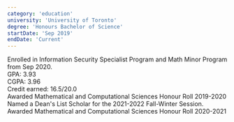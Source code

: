 ```yaml
---
category: 'education'
university: 'University of Toronto'
degree: 'Honours Bachelor of Science'
startDate: 'Sep 2019'
endDate: 'Current'
---
```


Enrolled in Information Security Specialist Program and Math Minor Program from Sep 2020. <br>
GPA: 3.93 <br>
CGPA: 3.96 <br>
Credit earned: 16.5/20.0 <br>
Awarded Mathematical and Computational Sciences Honour Roll 2019-2020 <br>
Named a Dean's List Scholar for the 2021-2022 Fall-Winter Session. <br>
Awarded Mathematical and Computational Sciences Honour Roll 2020-2021 <br>
